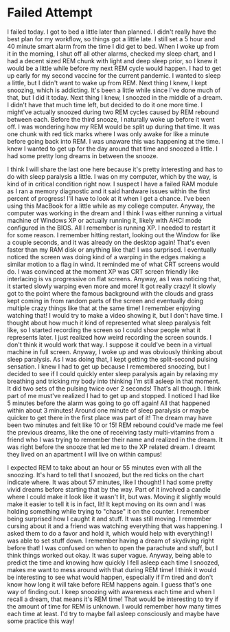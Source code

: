 # Failed Attempt

I failed today. I got to bed a little later than planned. I didn't really have the best plan for my workflow, so things got a little late. I still set a 5 hour and 40 minute smart alarm from the time I did get to bed. When I woke up from it in the morning, I shut off all other alarms, checked my sleep chart, and I had a decent sized REM chunk with light and deep sleep prior, so I knew it would be a little while before my next REM cycle would happen. I had to get up early for my second vaccine for the current pandemic. I wanted to sleep a little, but I didn't want to wake up from REM. Next thing I knew, I kept snoozing, which is addicting. It's been a little while since I've done much of that, but I did it today. Next thing I knew, I snoozed in the middle of a dream. I didn't have that much time left, but decided to do it one more time. I might've actually snoozed during two REM cycles caused by REM rebound between each. Before the third snooze, I naturally woke up before it went off. I was wondering how my REM would be split up during that time. It was one chunk with red tick marks where I was only awake for like a minute before going back into REM. I was unaware this was happening at the time. I knew I wanted to get up for the day around that time and snoozed a little. I had some pretty long dreams in between the snooze.

I think I will share the last one here because it's pretty interesting and has to do with sleep paralysis a little. I was on my computer, which by the way, is kind of in critical condition right now. I suspect I have a failed RAM module as I ran a memory diagnostic and it said hardware issues within the first percent of progress! I'll have to look at it when I get a chance. I've been using this MacBook for a little while as my college computer. Anyway, the computer was working in the dream and I think I was either running a virtual machine of Windows XP or actually running it, likely with AHCI mode configured in the BIOS. All I remember is running XP. I needed to restart it for some reason. I remember hitting restart, looking out the Window for like a couple seconds, and it was already on the desktop again! That's even faster than my RAM disk or anything like that! I was surprised. I eventually noticed the screen was doing kind of a warping in the edges making a similar motion to a flag in wind. It reminded me of what CRT screens would do. I was convinced at the moment XP was CRT screen friendly like interlacing is vs progressive on flat screens. Anyway, as I was noticing that, it started slowly warping even more and more! It got really crazy! It slowly got to the point where the famous background with the clouds and grass kept coming in from random parts of the screen and eventually doing multiple crazy things like that at the same time! I remember enjoying watching that! I would try to make a video showing it, but I don't have time. I thought about how much it kind of represented what sleep paralysis felt like, so I started recording the screen so I could show people what it represents later. I just realized how weird recording the screen sounds. I don't think it would work that way. I suppose it could've been in a virtual machine in full screen. Anyway, I woke up and was obviously thinking about sleep paralysis. As I was doing that, I kept getting the split-second pulsing sensation. I knew I had to get up because I remembered snoozing, but I decided to see if I could quickly enter sleep paralysis again by relaxing my breathing and tricking my body into thinking I'm still asleep in that moment. It did two sets of the pulsing twice over 2 seconds! That's all though. I think part of me must've realized I had to get up and stopped. I noticed I had like 5 minutes before the alarm was going to go off again! All that happened within about 3 minutes! Around one minute of sleep paralysis or maybe quicker to get there in the first place was part of it! The dream may have been two minutes and felt like 10 or 15! REM rebound could've made me feel the previous dreams, like the one of receiving tasty multi-vitamins from a friend who I was trying to remember their name and realized in the dream. It was right before the snooze that led me to the XP related dream. I dreamt they lived on an apartment I will live on within campus!

I expected REM to take about an hour or 55 minutes even with all the snoozing. It's hard to tell that I snoozed, but the red ticks on the chart indicate where. It was about 57 minutes, like I thought! I had some pretty vivid dreams before starting that by the way. Part of it involved a candle where I could make it look like it wasn't lit, but was. Moving it slightly would make it easier to tell it is in fact, lit! It kept moving on its own and I was holding something while trying to "chase" it on the counter. I remember being surprised how I caught it and stuff. It was still moving. I remember cursing about it and a friend was watching everything that was happening. I asked them to do a favor and hold it, which would help with everything! I was able to set stuff down. I remember having a dream of skydiving right before that! I was confused on when to open the parachute and stuff, but I think things worked out okay. It was super vague. Anyway, being able to predict the time and knowing how quickly I fell asleep each time I snoozed, makes me want to mess around with that during REM time! I think it would be interesting to see what would happen, especially if I'm tired and don't know how long it will take before REM happens again. I guess that's one way of finding out. I keep snoozing with awareness each time and when I recall a dream, that means it's REM time! That would be interesting to try if the amount of time for REM is unknown. I would remember how many times each time at least. I'd try to maybe fall asleep consciously and maybe have some practice this way!
